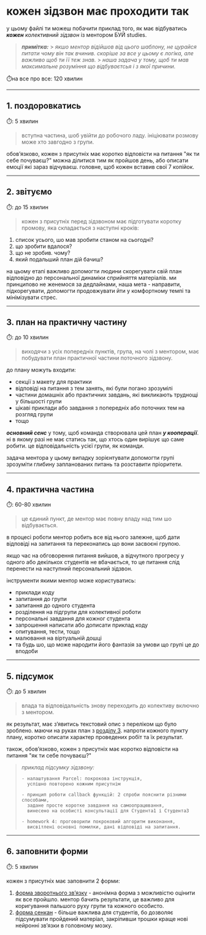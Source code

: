 # кожен зідзвон має проходити так

у цьому файлі ти можеш побачити приклад того, як має відбуватись _**кожен** колективний зідзвон_ із ментором БУЙ studies.

> **_примітка:_** > _якшо ментор відійшов від цього шаблону, не цурайся питати чому він так вчинив. скоріше за все у цьому є логіка, але важливо щоб ти її теж знав._ > _наша задача у тому, щоб ти мав максимальне розуміння що відбуваєтсья і з якої причини._

⏱️на все про все: 120 хвилин

---

## 1. поздоровкатись

⏱️: 5 хвилин

> вступна частина, шоб увійти до робочого ладу. ініціювати розмову може хто завгодно з групи.

обовʼязково, кожен з присутніх має коротко відповісти на питання "як ти себе почуваєш?"
можна ділитися тим як пройшов день, або описати емоції які зараз відчуваєш. головне, щоб кожен вставив свої 7 копійок.

---

## 2. звітуємо

⏱️: до 15 хвилин

> кожен з присутніх перед зідзвоном має підготувати коротку промову, яка складається з наступні кроків:

1. список усього, шо мав зробити станом на сьогодні?
2. що зробити вдалося?
3. що не зробив. чому?
4. який подальший план дій бачиш?

на цьому етапі важливо допомогти людини скорегувати свій план відповідно до персональної динаміки сприйняття матеріалів.
ми принципово не женемося за дедлайнами, наша мета - направити, підкорегувати, допомогти продовжувати йти у комфортному темпі та мінімізувати стрес.

---

## 3. план на практичну частину

⏱️: до 10 хвилин

> виходячи з усіх попередніх пунктів, група, на чолі з ментором, має побудувати план практичної частини поточного зідзвону.

до плану можуть входити:

- секції з макету для практики
- відповіді на питання з тем занять, які були погано зрозумілі
- частини домашніх або практичних завдань, які викликають труднощі у більшості групи
- цікаві приклади або завдання з попередніх або поточних тем на розгляд групи
- тощо

**_основний сенс_** у тому, щоб команда створювала цей план **_у кооперації_**.
ні в якому разі не має статись так, що хтось один вирішує що саме робити.
це відповідальність усієї групи, як команди.

задача ментора у цьому випадку зорієнтувати допомогти групі зрозуміти глибину запланованих питань та розставити пріоритети.

---

## 4. практична частина

⏱️: 60-80 хвилин

> це єдиний пункт, де ментор має повну владу над тим шо відбувається.

в процесі роботи ментор робить все від нього залежне, щоб дати відповіді на запитання та переконатись що вони засвоєні групою.

якщо час на обговорення питання вийшов, а відчутного прогресу у одного або декількох студентів не вбачається, то це питання слід перенести на наступний персональний зідзвон.

інструменти якими ментор може користуватись:

- приклади коду
- запитання до групи
- запитання до одного студента
- розділення на підгрупи для колективної роботи
- персональні завдання для кожног студента
- запрошення написати або дописати приклад коду
- опитування, тести, тощо
- малювання на віртуальній дошці
- та будь шо, що може народити його фантазія за умови що групі це до вподоби

---

## 5. підсумок

⏱️: до 5 хвилин

> влада та відповідальність знову переходить до колективу включно з ментором.

як результат, має зʼявитись текстовий опис з переліком що було зроблено.
маючи на руках план з [розділу 3](#3-план-на-практичну-частину).
напроти кожного пункту плану, коротко описати характер проведених робіт та їх результат.

також, обовʼязково, кожен з присутніх має коротко відповісти на питання "як ти себе почуваєш?"

> _приклад підсумку зідзвону:_
>
> ```
> - налаштування Parcel: покрокова інструкція,
>   успішно повторено кожним присутнім
>
> - принцип роботи callback функцій: 2 спроби пояснити різними способами,
>   задане просте коротке завдання на самоопрацювання,
>   винесено на особисті консультації для Студента1 і Студента3
>
> - homework 4: проговорили покроковий алгоритм виконання,
>   висвітлені основні помилки, дані відповіді на запитання.
> ```

---

## 6. заповнити форми

⏱️: 5 хвилин

кожен з присутніх має заповнити 2 форми:

1. [форма зворотнього звʼязку](<(https://docs.google.com/forms/d/e/1FAIpQLSdEsm9kARr026fsyk2fbwpZfMAPpR61BrGPr5FhhxjjhGp4jw/viewform)>) - анонімна форма з можливістю оцінити як все пройшло. ментор бачить результати, це важливо для коригування пальшого руху групи та кожного особисто.
2. [форма сенкан](https://docs.google.com/forms/d/e/1FAIpQLSeU6gQy8NbNgsRvLuDLguuCdDZGrv5q7drXnkrYkxQMsaXbVw/viewform) - більше важлива для студентів, бо дозволяє підсумувати пройдений матеріал, закріпивши трошки краще нові нейронні звʼязки в головному мозку.
